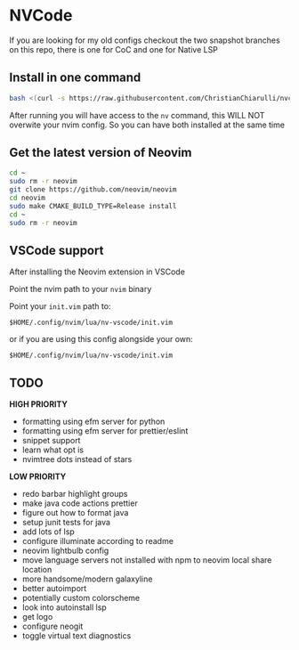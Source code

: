 # NVCode

If you are looking for my old configs checkout the two snapshot branches on this repo, there is one for CoC and one for Native LSP

## Install in one command

```bash
bash <(curl -s https://raw.githubusercontent.com/ChristianChiarulli/nvcode/master/utils/installer/install-nv-code.sh)
```

After running you will have access to the `nv` command, this WILL NOT overwite your nvim config. So you can have both installed at the same time

## Get the latest version of Neovim 

```bash
cd ~
sudo rm -r neovim
git clone https://github.com/neovim/neovim
cd neovim
sudo make CMAKE_BUILD_TYPE=Release install
cd ~
sudo rm -r neovim
```

## VSCode support

After installing the Neovim extension in VSCode

Point the nvim path to your `nvim` binary

Point your `init.vim` path to:

```vim
$HOME/.config/nvim/lua/nv-vscode/init.vim
```

or if you are using this config alongside your own:

```vim
$HOME/.config/nvim/lua/nv-vscode/init.vim
```

## TODO

**HIGH PRIORITY**
- formatting using efm server for python
- formatting using efm server for prettier/eslint
- snippet support
- learn what opt is
- nvimtree dots instead of stars

**LOW PRIORITY**
- redo barbar highlight groups
- make java code actions prettier
- figure out how to format java
- setup junit tests for java
- add lots of lsp
- configure illuminate according to readme
- neovim lightbulb config
- move language servers not installed with npm to neovim local share location
- more handsome/modern galaxyline
- better autoimport
- potentially custom colorscheme
- look into autoinstall lsp
- get logo
- configure neogit
- toggle virtual text diagnostics
